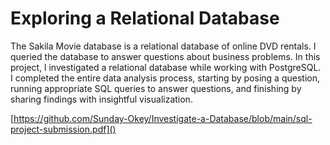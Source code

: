# Exploring a Relational Database

The Sakila Movie database is a relational database of online DVD rentals. I queried the database to answer questions about business problems. In this project, l investigated a relational database while working with PostgreSQL. I completed the entire data analysis process, starting by posing a question, running appropriate SQL queries to answer questions, and finishing by sharing findings with insightful visualization.

[https://github.com/Sunday-Okey/Investigate-a-Database/blob/main/sql-project-submission.pdf]()
